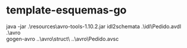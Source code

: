 # template-esquemas-go

 java -jar .\resources\avro-tools-1.10.2.jar idl2schemata .\idl\Pedido.avdl .\avro\
 gogen-avro ..\avro\struct\ ..\avro\Pedido.avsc